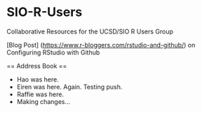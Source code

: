 # SIO-R-Users
Collaborative Resources for the UCSD/SIO R Users Group

[Blog Post] (https://www.r-bloggers.com/rstudio-and-github/) on Configuring RStudio with Github 

== Address Book ==

* Hao was here.
* Eiren was here. Again. Testing push.
* Raffie was here.
* Making changes...